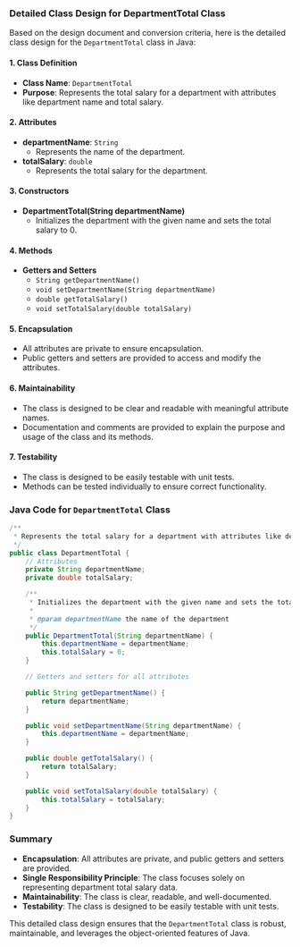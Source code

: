 ### Detailed Class Design for DepartmentTotal Class

Based on the design document and conversion criteria, here is the detailed class design for the `DepartmentTotal` class in Java:

#### 1. **Class Definition**
   - **Class Name**: `DepartmentTotal`
   - **Purpose**: Represents the total salary for a department with attributes like department name and total salary.

#### 2. **Attributes**
   - **departmentName**: `String`
     - Represents the name of the department.
   - **totalSalary**: `double`
     - Represents the total salary for the department.

#### 3. **Constructors**
   - **DepartmentTotal(String departmentName)**
     - Initializes the department with the given name and sets the total salary to 0.

#### 4. **Methods**
   - **Getters and Setters**
     - `String getDepartmentName()`
     - `void setDepartmentName(String departmentName)`
     - `double getTotalSalary()`
     - `void setTotalSalary(double totalSalary)`

#### 5. **Encapsulation**
   - All attributes are private to ensure encapsulation.
   - Public getters and setters are provided to access and modify the attributes.

#### 6. **Maintainability**
   - The class is designed to be clear and readable with meaningful attribute names.
   - Documentation and comments are provided to explain the purpose and usage of the class and its methods.

#### 7. **Testability**
   - The class is designed to be easily testable with unit tests.
   - Methods can be tested individually to ensure correct functionality.

### Java Code for `DepartmentTotal` Class

```java
/**
 * Represents the total salary for a department with attributes like department name and total salary.
 */
public class DepartmentTotal {
    // Attributes
    private String departmentName;
    private double totalSalary;

    /**
     * Initializes the department with the given name and sets the total salary to 0.
     *
     * @param departmentName the name of the department
     */
    public DepartmentTotal(String departmentName) {
        this.departmentName = departmentName;
        this.totalSalary = 0;
    }

    // Getters and setters for all attributes

    public String getDepartmentName() {
        return departmentName;
    }

    public void setDepartmentName(String departmentName) {
        this.departmentName = departmentName;
    }

    public double getTotalSalary() {
        return totalSalary;
    }

    public void setTotalSalary(double totalSalary) {
        this.totalSalary = totalSalary;
    }
}
```

### Summary
- **Encapsulation**: All attributes are private, and public getters and setters are provided.
- **Single Responsibility Principle**: The class focuses solely on representing department total salary data.
- **Maintainability**: The class is clear, readable, and well-documented.
- **Testability**: The class is designed to be easily testable with unit tests.

This detailed class design ensures that the `DepartmentTotal` class is robust, maintainable, and leverages the object-oriented features of Java.
